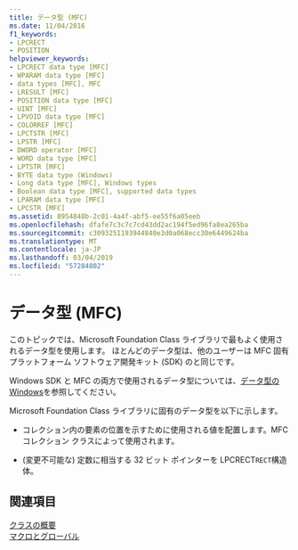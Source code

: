 ```yaml
---
title: データ型 (MFC)
ms.date: 11/04/2016
f1_keywords:
- LPCRECT
- POSITION
helpviewer_keywords:
- LPCRECT data type [MFC]
- WPARAM data type [MFC]
- data types [MFC], MFC
- LRESULT [MFC]
- POSITION data type [MFC]
- UINT [MFC]
- LPVOID data type [MFC]
- COLORREF [MFC]
- LPCTSTR [MFC]
- LPSTR [MFC]
- DWORD operator [MFC]
- WORD data type [MFC]
- LPTSTR [MFC]
- BYTE data type (Windows)
- Long data type [MFC], Windows types
- Boolean data type [MFC], supported data types
- LPARAM data type [MFC]
- LPCSTR [MFC]
ms.assetid: 8954848b-2c01-4a4f-abf5-ee55f6a05eeb
ms.openlocfilehash: dfafe7c3c7c7cd43dd2ac194f5ed96fa8ea265ba
ms.sourcegitcommit: c3093251193944840e3d0a068ecc30e6449624ba
ms.translationtype: MT
ms.contentlocale: ja-JP
ms.lasthandoff: 03/04/2019
ms.locfileid: "57284802"
---
```

# <a name="data-types-mfc"></a>データ型 (MFC)

このトピックでは、Microsoft Foundation Class ライブラリで最もよく使用されるデータ型を使用します。 ほとんどのデータ型は、他のユーザーは MFC 固有プラットフォーム ソフトウェア開発キット (SDK) のと同じです。

Windows SDK と MFC の両方で使用されるデータ型については、[データ型の Windows](/windows/desktop/WinProg/windows-data-types)を参照してください。

Microsoft Foundation Class ライブラリに固有のデータ型を以下に示します。

- コレクション内の要素の位置を示すために使用される値を配置します。MFC コレクション クラスによって使用されます。

- (変更不可能な) 定数に相当する 32 ビット ポインターを LPCRECT`RECT`構造体。

## <a name="see-also"></a>関連項目

[クラスの概要](../../mfc/class-library-overview.md)<br/>
[マクロとグローバル](../../mfc/reference/mfc-macros-and-globals.md)

